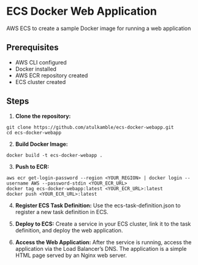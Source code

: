 # ECS Docker Web Application

AWS ECS to create a sample Docker image for running a web application

## Prerequisites

- AWS CLI configured
- Docker installed
- AWS ECR repository created
- ECS cluster created

## Steps

1. **Clone the repository:**
```
git clone https://github.com/atulkamble/ecs-docker-webapp.git
cd ecs-docker-webapp
```
2. **Build Docker Image:**
```
docker build -t ecs-docker-webapp .
```
3. **Push to ECR:**
```
aws ecr get-login-password --region <YOUR_REGION> | docker login --username AWS --password-stdin <YOUR_ECR_URL>
docker tag ecs-docker-webapp:latest <YOUR_ECR_URL>:latest
docker push <YOUR_ECR_URL>:latest
```
4. **Register ECS Task Definition:**
Use the ecs-task-definition.json to register a new task definition in ECS.

6. **Deploy to ECS:**
Create a service in your ECS cluster, link it to the task definition, and deploy the web application.

8. **Access the Web Application:**
After the service is running, access the application via the Load Balancer’s DNS.
The application is a simple HTML page served by an Nginx web server.
